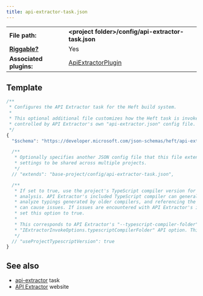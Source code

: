 ```yaml
---
title: api-extractor-task.json
---
```


|                                           |                                                                                                                                       |
| ----------------------------------------- | ------------------------------------------------------------------------------------------------------------------------------------- |
| **File path:**                            | **&lt;project folder&gt;/config/api-extractor-task.json**                                                                             |
| [**Riggable?**](../intro/rig_packages.md) | Yes                                                                                                                                   |
| **Associated plugins:**                   | [ApiExtractorPlugin](https://github.com/microsoft/rushstack/blob/main/apps/heft/src/plugins/ApiExtractorPlugin/ApiExtractorPlugin.ts) |

## Template

```js
/**
 * Configures the API Extractor task for the Heft build system.
 *
 * This optional additional file customizes how the Heft task is invoked. The main analysis is
 * controlled by API Extractor's own "api-extractor.json" config file.
 */
{
  "$schema": "https://developer.microsoft.com/json-schemas/heft/api-extractor-task.schema.json"

  /**
   * Optionally specifies another JSON config file that this file extends from. This provides a way for standard
   * settings to be shared across multiple projects.
   */
  // "extends": "base-project/config/api-extractor-task.json",

  /**
   * If set to true, use the project's TypeScript compiler version for API Extractor's
   * analysis. API Extractor's included TypeScript compiler can generally correctly
   * analyze typings generated by older compilers, and referencing the project's compiler
   * can cause issues. If issues are encountered with API Extractor's included compiler,
   * set this option to true.
   *
   * This corresponds to API Extractor's "--typescript-compiler-folder" CLI option and
   * "IExtractorInvokeOptions.typescriptCompilerFolder" API option. This option defaults to false.
   */
  // "useProjectTypescriptVersion": true
}
```

## See also

- [api-extractor](../plugins/api-extractor.md) task
- [API Extractor](@api-extractor/) website
